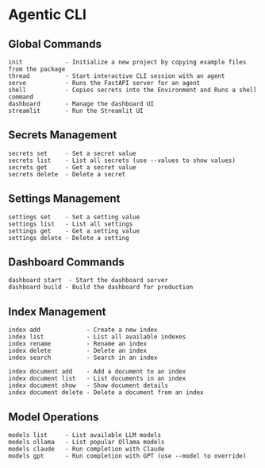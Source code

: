 # Agentic CLI

## Global Commands

    init            - Initialize a new project by copying example files from the package
    thread          - Start interactive CLI session with an agent
    serve           - Runs the FastAPI server for an agent
    shell           - Copies secrets into the Environment and Runs a shell command
    dashboard       - Manage the dashboard UI
    streamlit       - Run the Streamlit UI

## Secrets Management

    secrets set     - Set a secret value
    secrets list    - List all secrets (use --values to show values)
    secrets get     - Get a secret value
    secrets delete  - Delete a secret
    
## Settings Management

    settings set    - Set a setting value
    settings list   - List all settings
    settings get    - Get a setting value
    settings delete - Delete a setting

## Dashboard Commands

    dashboard start  - Start the dashboard server
    dashboard build - Build the dashboard for production

## Index Management

    index add             - Create a new index
    index list            - List all available indexes
    index rename          - Rename an index
    index delete          - Delete an index
    index search          - Search in an index

    index document add    - Add a document to an index
    index document list   - List documents in an index
    index document show   - Show document details
    index document delete - Delete a document from an index

## Model Operations

    models list     - List available LLM models
    models ollama   - List popular Ollama models
    models claude   - Run completion with Claude
    models gpt      - Run completion with GPT (use --model to override)


